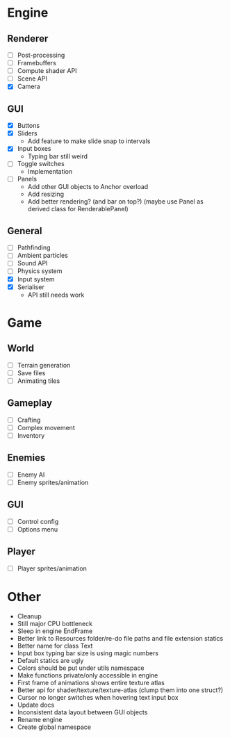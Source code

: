 # Engine
## Renderer
- [ ] Post-processing
- [ ] Framebuffers
- [ ] Compute shader API
- [ ] Scene API
- [x] Camera

## GUI
- [x] Buttons
- [x] Sliders
    - Add feature to make slide snap to intervals
- [x] Input boxes
    - Typing bar still weird
- [ ] Toggle switches
    - Implementation
- [ ] Panels
    - Add other GUI objects to Anchor overload
    - Add resizing
    - Add better rendering? (and bar on top?) (maybe use Panel as derived class for RenderablePanel)

## General
- [ ] Pathfinding
- [ ] Ambient particles
- [ ] Sound API
- [ ] Physics system
- [x] Input system
- [x] Serialiser
    -  API still needs work

# Game
## World
- [ ] Terrain generation
- [ ] Save files
- [ ] Animating tiles

## Gameplay
- [ ] Crafting
- [ ] Complex movement
- [ ] Inventory

## Enemies
- [ ] Enemy AI
- [ ] Enemy sprites/animation

## GUI
- [ ] Control config
- [ ] Options menu

## Player
- [ ] Player sprites/animation

# Other
- Cleanup
- Still major CPU bottleneck
- Sleep in engine EndFrame
- Better link to Resources folder/re-do file paths and file extension statics
- Better name for class Text
- Input box typing bar size is using magic numbers
- Default statics are ugly
- Colors should be put under utils namespace
- Make functions private/only accessible in engine
- First frame of animations shows entire texture atlas
- Better api for shader/texture/texture-atlas (clump them into one struct?)
- Cursor no longer switches when hovering text input box
- Update docs
- Inconsistent data layout between GUI objects
- Rename engine
- Create global namespace